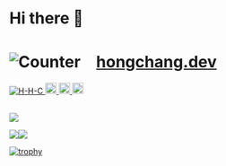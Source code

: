 # Hi there 👋

# ![Counter](https://profile-counter.glitch.me/H-H-C/count.svg)　<a href='https://hongchang.dev' target="_blank">hongchang.dev</a>

<div>
  <a href="https://github.com/H-H-C/H-H-C/">
    <img src="https://komarev.com/ghpvc/?username=H-H-C" alt="H-H-C" />
  </a>
  <a href="https://twitter.com/hong_saero">
    <img height="20" src="https://img.shields.io/twitter/follow/hong_saero?label=Twitter&logo=twitter&style=flat" />
  </a>
  <a href="https://github.com/H-H-C">
    <img height="20" src="https://img.shields.io/github/followers/H-H-C?label=follow&logo=github&style=flat" />
  </a>
  <a href="http://qiita.com/hongchang">
    <img height="20" src="https://qiita-badge.apiapi.app/s/hongchang/posts.svg" />
  </a>
</div>

</br>

![](https://github-profile-summary-cards.vercel.app/api/cards/profile-details?username=H-H-C&theme=solarized)

![](https://github-profile-summary-cards.vercel.app/api/cards/most-commit-language?username=H-H-C&theme=dracula)![](https://github-profile-summary-cards.vercel.app/api/cards/repos-per-language?username=H-H-C&theme=dracula)

[![trophy](https://github-profile-trophy.vercel.app/?username=H-H-C&theme=radical)](https://github.com/H-H-C/github-profile-trophy)
